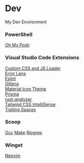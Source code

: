 # Dev
My Dev Environment

### PowerShell
[Oh My Posh](https://ohmyposh.dev/)

### Visual Studio Code Extensions
[Custom CSS and JS Loader](https://marketplace.visualstudio.com/items?itemName=be5invis.vscode-custom-css) \
[Error Lens](https://marketplace.visualstudio.com/items?itemName=usernamehw.errorlens) \
[Eslint](https://marketplace.visualstudio.com/items?itemName=dbaeumer.vscode-eslint) \
[Gitlens](https://marketplace.visualstudio.com/items?itemName=eamodio.gitlens) \
[Material Icon Theme](https://marketplace.visualstudio.com/items?itemName=PKief.material-icon-theme) \
[Prisma](https://marketplace.visualstudio.com/items?itemName=Prisma.prisma) \
[rust-analyzer](https://marketplace.visualstudio.com/items?itemName=rust-lang.rust-analyzer) \
[Tailwind CSS IntelliSense](https://marketplace.visualstudio.com/items?itemName=bradlc.vscode-tailwindcss) \
[Trailing Spaces](https://marketplace.visualstudio.com/items?itemName=shardulm94.trailing-spaces)

### Scoop
[Gcc](https://scoop.sh/#/apps?q=gcc&s=0&d=1&o=true)
[Make](https://scoop.sh/#/apps?q=make&s=0&d=1&o=true)
[Ripgrep](https://scoop.sh/#/apps?q=ripgrep&s=0&d=1&o=true)

### Winget
[Neovim](https://winstall.app/apps/Neovim.Neovim)
